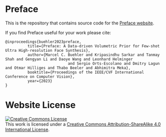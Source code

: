 # Preface

This is the repository that contains source code for the [Preface website](https://syntec-research.github.io/Preface/).

If you find Preface useful for your work please cite:
```
@inproceedings{buehler2023preface,
          title={Preface: A Data-driven Volumetric Prior for Few-shot Ultra High-resolution Face Synthesis},
          author={Marcel C. Buehler and Kripasindhu Sarkar and Tanmay Shah and Gengyan Li and Daoye Wang and Leonhard Helminger
                            and Sergio Orts-Escolano and Dmitry Lagun and Otmar Hilliges and Thabo Beeler and Abhimitra Meka},
          booktitle={Proceedings of the IEEE/CVF International Conference on Computer Vision},
          year={2023}
}
```

# Website License
<a rel="license" href="http://creativecommons.org/licenses/by-sa/4.0/"><img alt="Creative Commons License" style="border-width:0" src="https://i.creativecommons.org/l/by-sa/4.0/88x31.png" /></a><br />This work is licensed under a <a rel="license" href="http://creativecommons.org/licenses/by-sa/4.0/">Creative Commons Attribution-ShareAlike 4.0 International License</a>.
